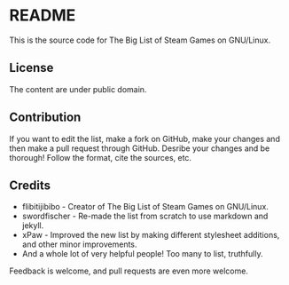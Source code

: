 README
======
This is the source code for The Big List of Steam Games on GNU/Linux.

License
-------
The content are under public domain.

Contribution
------------
If you want to edit the list, make a fork on GitHub, make your changes and then make a pull request through GitHub. Desribe your changes and be thorough! Follow the format, cite the sources, etc.

Credits
-------
- flibitijibibo - Creator of The Big List of Steam Games on GNU/Linux.
- swordfischer - Re-made the list from scratch to use markdown and jekyll.
- xPaw - Improved the new list by making different stylesheet additions, and other minor improvements.
- And a whole lot of very helpful people! Too many to list, truthfully.

Feedback is welcome, and pull requests are even more welcome.
